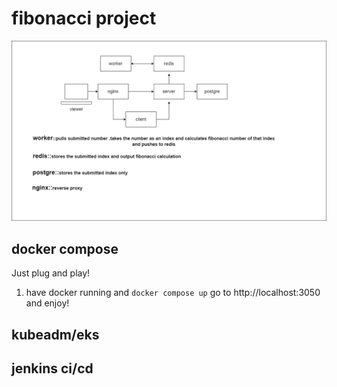 
# **fibonacci project**
![project diagram](https://github.com/aakkiiff/fibonacci-project/blob/master/Project%20Diagram.jpg?raw=true)
## docker compose

Just plug and play!

 1. have docker running and `docker compose up` go to http://localhost:3050 and enjoy!

## kubeadm/eks

## jenkins ci/cd

